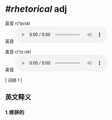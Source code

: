 # ***\#rhetorical*** adj
英音 rɪ'tɒrɪkl  
英音
<audio src="./media/rhetorical_AAC.aac" controls="controls"></audio>

美音 rɪ'tɔːrɪkl  
美音
<audio src="./media/rhetorical2_AAC.aac" controls="controls"></audio>



| 词频 1 |  

英文释义
---
### 1.**修辞的**  


